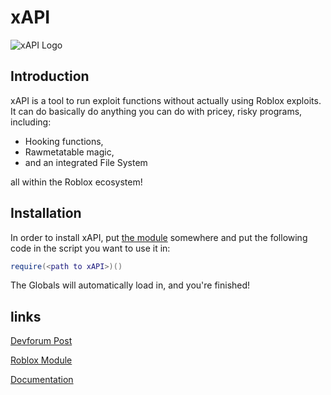 # xAPI

![xAPI Logo](https://github.com/3skue/xAPI/assets/142699644/a3e884cb-05c0-46cd-98a6-2ef6ba85aa2f)

## Introduction

xAPI is a tool to run exploit functions without actually using Roblox exploits. It can do basically do anything you can do with pricey, risky programs, including:
- Hooking functions,
- Rawmetatable magic,
- and an integrated File System

all within the Roblox ecosystem!

## Installation

In order to install xAPI, put [the module](https://create.roblox.com/marketplace/asset/15278579028/xAPI-Source) somewhere and put the following code in the script you want to use it in:
```lua
require(<path to xAPI>)()
```
The Globals will automatically load in, and you're finished!

## links
[Devforum Post](https://devforum.roblox.com/t/xapi-a-powerful-executor-simulator/2688148)

[Roblox Module](https://create.roblox.com/marketplace/asset/15278579028/xAPI-Source)

[Documentation](https://github.com/3skue/xAPI/blob/main/Documentation.md)
